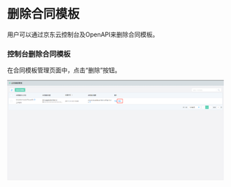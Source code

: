 # 删除合同模板

用户可以通过京东云控制台及OpenAPI来删除合同模板。

### 控制台删除合同模板

在合同模板管理页面中，点击“删除”按钮。

![合同模板删除](/image/Electronic-Signature/合同模板删除.png)

